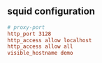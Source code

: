 ## squid configuration

```cnf
# proxy-port
http_port 3128
http_access allow localhost
http_access allow all
visible_hostname demo

```
